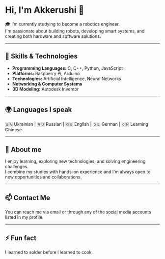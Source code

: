 # Hi, I'm Akkerushi 🤖

🎓 I’m currently studying to become a robotics engineer.  
I'm passionate about building robots, developing smart systems, and creating both hardware and software solutions.

---

## 🔧 Skills & Technologies

- **Programming Languages:** C, C++, Python, JavaScript  
- **Platforms:** Raspberry Pi, Arduino  
- **Technologies:** Artificial Intelligence, Neural Networks  
- **Networking & Computer Systems**  
- **3D Modeling:** Autodesk Inventor  

---

## 🌍 Languages I speak

🇺🇦 Ukrainian | 🇷🇺 Russian | 🇬🇧 English | 🇩🇪 German | 🇨🇳 Learning Chinese

---

## 🚀 About me

I enjoy learning, exploring new technologies, and solving engineering challenges.  
I combine my studies with hands-on experience and I'm always open to new opportunities and collaborations.

---

## 📫 Contact Me

You can reach me via email or through any of the social media accounts listed in my profile.

---

## ⚡ Fun fact

I learned to solder before I learned to cook.
